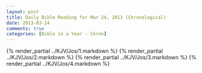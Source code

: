 ```yaml
---
layout: post
title: Daily Bible Reading for Mar 24, 2013 (Chronological)
date: 2013-03-24
comments: true
categories: [Bible in a Year - Chron]
---
```

{% render_partial ../KJV/Jos/1.markdown %}
{% render_partial ../KJV/Jos/2.markdown %}
{% render_partial ../KJV/Jos/3.markdown %}
{% render_partial ../KJV/Jos/4.markdown %}

